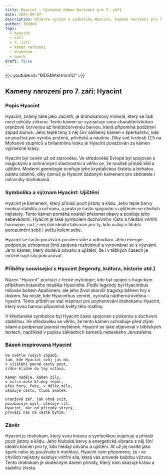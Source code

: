 ```yaml
---
title: Hyacint – Významný Kámen Narození pro 7. září
date: 2025-09-07
description: Objevte význam a symboliku Hyacint, kamene narození pro 7. září, který symbolizuje Ujištění. Přečtěte si legendy a inspirující příběhy.
author: 365dnů
tags:
  - hyacint
  - září
  - 7. září
  - kámen narození
  - drahokam
  - šperk
draft: false
---
```


{{< youtube id="MDSMAkHmm1U" >}}

## Kameny narození pro 7. září: Hyacint

### Popis Hyacint

Hyacint, známý také jako Jacinth, je drahokamový minerál, který se řadí mezi odrůdy zirkonu. Tento kámen se vyznačuje svou charakteristickou oranžově červenou až hnědočervenou barvou, která připomíná podzimní západ slunce. Jeho teplé tóny z něj činí oblíbený kámen v šperkařství, kde se používá pro výrobu prstenů, přívěsků a náušnic. Díky své tvrdosti (7,5 na Mohsově stupnici) a brilantnímu lesku je Hyacint považován za kámen výjimečné krásy.

Hyacint byl ceněn už od starověku. Ve středověké Evropě byl spojován s magickými a ochrannými vlastnostmi a věřilo se, že nositeli přináší klid a ujištění. Moderní gemologie oceňuje jeho krystalickou čistotu a bohatou paletu odstínů, díky čemuž je Hyacint žádaným kamenem pro sběratele i milovníky drahokamů.

### Symbolika a význam Hyacint: Ujištění

Hyacint je kamenem, který přináší pocit jistoty a klidu. Jeho teplé barvy evokují stabilitu a ochranu, a proto je často spojován s ujištěním ve chvílích nejistoty. Tento kámen pomáhá nositeli překonat obavy a posiluje jeho sebevědomí. Hyacint je také symbolem duchovního růstu a hledání vnitřní harmonie, což z něj činí ideální talisman pro ty, kdo usilují o hlubší porozumění sobě i světu kolem sebe.

Hyacint se často používá k posílení vůle a odhodlání. Jeho energie podporuje schopnost činit správná rozhodnutí a vyrovnávat se s výzvami. Je to kámen, který dodává odvahu a ujištění, že i v těžkých časech je možné najít sílu pokračovat.

### Příběhy související s Hyacint (legendy, kultura, historie atd.)

Název "Hyacint" pochází z řecké mytologie, kde byl spojen s tragickým příběhem krásného mladíka Hyacintha. Podle legendy byl Hyacinthus milován bohem Apollonem, ale jeho život skončil tragicky během hry s diskem. Na místě, kde Hyacinthus zemřel, vyrostla nádherná květina – hyacint. Tento příběh se stal inspirací pro pojmenování drahokamu Hyacint, který svou barvou připomíná květy této rostliny.

V křesťanské symbolice byl Hyacint často spojován s pokorou a duchovní stabilitou. Ve středověku se věřilo, že tento kámen ochraňuje před zlými silami a podporuje jasnost myšlenek. Hyacint se také objevoval v biblických textech, například v popisu základních kamenů nebeského Jeruzaléma.

### Báseň inspirovaná Hyacint

```
Ve světle rudých západů,  
tam, kde Hyacint svůj jas má,  
v ujištění pevné cesty pout,  
srdce klidné do tmy vstává.

Kámen naděje, kámen síly,  
v nitru duše klidný šepot,  
přes hory, řeky, v dálky míly,  
ukazuje cestu, tlumí smutek.

Oranžová zář, jak ohně svit,  
povzbuzuje mysl, utěšuje cit.  
Hyacint, dar od přírody skrytý,  
provází nás na cestě bytím.
```

### Závěr

Hyacint je drahokam, který svou krásou a symbolikou inspiruje a přináší pocit jistoty a klidu. Jeho hluboké barvy a energetická vibrace z něj činí ideální kámen pro ty, kdo hledají odvahu a ujištění. Ať už jej nosíte jako šperk nebo jej používáte k meditaci, Hyacint vám připomene, že i ve chvílích nejistoty existuje vnitřní síla, která vás provede každou výzvou. Tento drahokam je skutečným darem přírody, který nám ukazuje krásu a stabilitu života.